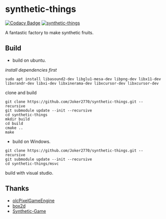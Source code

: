 # synthetic-things

[![Codacy Badge](https://api.codacy.com/project/badge/Grade/7a0442bc1a10468eabd565c006a0c0e1)](https://app.codacy.com/gh/Joker2770/synthetic-things?utm_source=github.com&utm_medium=referral&utm_content=Joker2770/synthetic-things&utm_campaign=Badge_Grade_Settings)
[![synthetic-things](https://snapcraft.io/synthetic-things/badge.svg)](https://snapcraft.io/synthetic-things)

A fantastic factory to make synthetic fruits.

## Build
  - build on ubuntu.

_install dependencies first_

~~~
sudo apt install libasound2-dev libglu1-mesa-dev libpng-dev libx11-dev libxrandr-dev libxi-dev libxinerama-dev libxcursor-dev libxcursor-dev
~~~

clone and build

~~~
git clone https://github.com/Joker2770/synthetic-things.git --recursive
git submodule update --init --recursive
cd synthetic-things
mkdir build
cd build
cmake ..
make
~~~

  - build on Windows.

~~~
git clone https://github.com/Joker2770/synthetic-things.git --recursive
git submodule update --init --recursive
cd synthetic-things/msvc
~~~

build with visual studio.

## Thanks

  * [olcPixelGameEngine](https://github.com/OneLoneCoder/olcPixelGameEngine.git)
  * [box2d](https://github.com/erincatto/box2d.git)
  * [Synthetic-Game](https://github.com/YYYCZ/Synthetic-Game)
